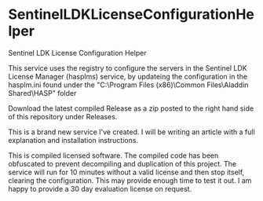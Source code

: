 # SentinelLDKLicenseConfigurationHelper
Sentinel LDK License Configuration Helper

This service uses the registry to configure the servers in the Sentinel LDK License Manager (hasplms) service, by updateing the configuration in the hasplm.ini found
under the "C:\Program Files (x86)\Common Files\Aladdin Shared\HASP" folder

Download the latest compiled Release as a zip posted to the right hand side of this repository under Releases.

This is a brand new service I've created. I will be writing an article with a full explanation and installation instructions.

This is compiled licensed software. The compiled code has been obfuscated to prevent decompiling and duplication of this project. The service will run for 10 minutes without a valid license and then stop itself, clearing the configuration. This may provide enough time to test it out. I am happy to provide a 30 day evaluation license on request.
